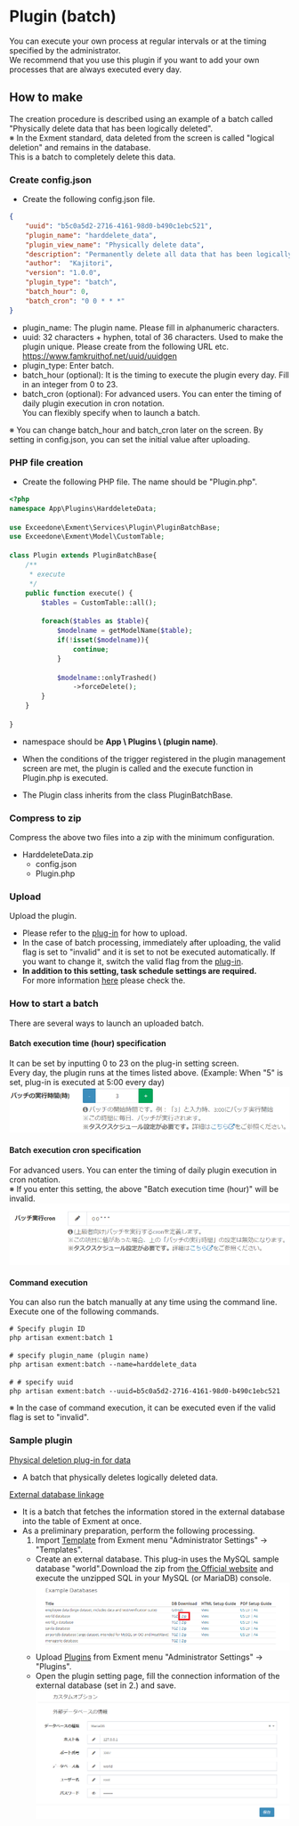 # Plugin (batch)
You can execute your own process at regular intervals or at the timing specified by the administrator.  
We recommend that you use this plugin if you want to add your own processes that are always executed every day.  


## How to make
The creation procedure is described using an example of a batch called "Physically delete data that has been logically deleted".  
※ In the Exment standard, data deleted from the screen is called "logical deletion" and remains in the database.  
This is a batch to completely delete this data.  

### Create config.json
- Create the following config.json file.

~~~ json
{
    "uuid": "b5c0a5d2-2716-4161-98d0-b490c1ebc521",
    "plugin_name": "harddelete_data",
    "plugin_view_name": "Physically delete data",
    "description": "Permanently delete all data that has been logically deleted.",
    "author":  "Kajitori",
    "version": "1.0.0",
    "plugin_type": "batch",
    "batch_hour": 0,
    "batch_cron": "0 0 * * *"
}
~~~

- plugin_name: The plugin name. Please fill in alphanumeric characters.  
- uuid: 32 characters + hyphen, total of 36 characters. Used to make the plugin unique.
Please create from the following URL etc.
https://www.famkruithof.net/uuid/uuidgen
- plugin_type: Enter batch.  
- batch_hour (optional): It is the timing to execute the plugin every day. Fill in an integer from 0 to 23.  
- batch_cron (optional): For advanced users. You can enter the timing of daily plugin execution in cron notation.  
You can flexibly specify when to launch a batch.   

※ You can change batch_hour and batch_cron later on the screen. By setting in config.json, you can set the initial value after uploading.


### PHP file creation
- Create the following PHP file. The name should be "Plugin.php".

~~~ php
<?php
namespace App\Plugins\HarddeleteData;

use Exceedone\Exment\Services\Plugin\PluginBatchBase;
use Exceedone\Exment\Model\CustomTable;

class Plugin extends PluginBatchBase{
    /**
     * execute
     */
    public function execute() {
        $tables = CustomTable::all();

        foreach($tables as $table){
            $modelname = getModelName($table);
            if(!isset($modelname)){
                continue;
            }

            $modelname::onlyTrashed()
                ->forceDelete();
        }
    }
    
}
~~~
- namespace should be **App \ Plugins \ (plugin name)**.  

- When the conditions of the trigger registered in the plugin management screen are met, the plugin is called and the execute function in Plugin.php is executed.

- The Plugin class inherits from the class PluginBatchBase.

### Compress to zip
Compress the above two files into a zip with the minimum configuration.
- HarddeleteData.zip
    - config.json
    - Plugin.php


### Upload
Upload the plugin.  
- Please refer to the [plug-in](/plugin) for how to upload.  
- In the case of batch processing, immediately after uploading, the valid flag is set to "invalid" and it is set to not be executed automatically. If you want to change it, switch the valid flag from the [plug-in](/plugin).  
- **In addition to this setting, task schedule settings are required.**  
For more information [here](/quickstart_more?id=Task-schedule) please check the.


### How to start a batch
There are several ways to launch an uploaded batch.

#### Batch execution time (hour) specification
It can be set by inputting 0 to 23 on the plug-in setting screen.  
Every day, the plugin runs at the times listed above. (Example: When "5" is set, plug-in is executed at 5:00 every day)  
![Plug-in screen](img/plugin/plugin_batch1.png)  

#### Batch execution cron specification
For advanced users. You can enter the timing of daily plugin execution in cron notation.  
※ If you enter this setting, the above "Batch execution time (hour)" will be invalid.
![Plug-in screen](img/plugin/plugin_batch2.png)  

#### Command execution
You can also run the batch manually at any time using the command line.  
Execute one of the following commands.  

~~~
# Specify plugin ID
php artisan exment:batch 1

# specify plugin_name (plugin name)
php artisan exment:batch --name=harddelete_data

# # specify uuid
php artisan exment:batch --uuid=b5c0a5d2-2716-4161-98d0-b490c1ebc521
~~~

※ In the case of command execution, it can be executed even if the valid flag is set to "invalid".


### Sample plugin
[Physical deletion plug-in for data](https://exment.net/downloads/sample/plugin/HarddeleteBatch.zip)  
- A batch that physically deletes logically deleted data.  
  
[External database linkage](https://exment.net/downloads/sample/plugin/PluginSyncBatch.zip)  
- It is a batch that fetches the information stored in the external database into the table of Exment at once.  
- As a preliminary preparation, perform the following processing.
    1. Import [Template](https://exment.net/downloads/sample/template/city_template.zip) from Exment menu "Administrator Settings" → "Templates".  
    - Create an external database. This plug-in uses the MySQL sample database "world".Download the zip from [the Official website](https://dev.mysql.com/doc/index-other.html) and execute the unzipped SQL in your MySQL (or MariaDB) console.
![MySQL download page](img/plugin/plugin_event1.png)  
    - Upload [Plugins](https://exment.net/downloads/sample/plugin/PluginSyncBatch.zip) from Exment menu "Administrator Settings" → "Plugins".  
    - Open the plugin setting page, fill the connection information of the external database (set in 2.) and save.  
![Plugin setting page](img/plugin/plugin_event2.png)  